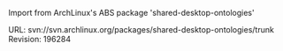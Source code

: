 Import from ArchLinux's ABS package 'shared-desktop-ontologies'

URL: svn://svn.archlinux.org/packages/shared-desktop-ontologies/trunk
Revision: 196284
